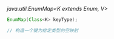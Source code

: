 *java.util.EnumMap<K extends Enum<K>, V>*
```java
EnumMap(Class<K> keyType);

// 构造一个键为给定类型的空映射

```